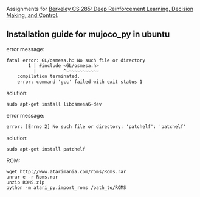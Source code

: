 Assignments for [Berkeley CS 285: Deep Reinforcement Learning, Decision Making, and Control](http://rail.eecs.berkeley.edu/deeprlcourse/).


## Installation guide for mujoco_py in ubuntu

error message:

```
fatal error: GL/osmesa.h: No such file or directory
        1 | #include <GL/osmesa.h>
          |          ^~~~~~~~~~~~~
    compilation terminated.
    error: command 'gcc' failed with exit status 1
```

solution:

```
sudo apt-get install libosmesa6-dev
```

error message:

```
error: [Errno 2] No such file or directory: 'patchelf': 'patchelf'
```

solution:

```
sudo apt-get install patchelf
```

ROM:
```
wget http://www.atarimania.com/roms/Roms.rar
unrar e -r Roms.rar
unzip ROMS.zip
python -m atari_py.import_roms /path_to/ROMS
```
